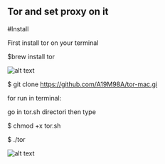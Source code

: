 ## Tor and set proxy on it

#Install

First install tor on your terminal

$brew install tor

![alt text](https://github.com/UnknownAMA/tor-mac/blob/master/images/1.jpg?raw=true)

$ git clone https://github.com/A19M98A/tor-mac.gi

for run in terminal:

go in tor.sh directori then type

$ chmod +x tor.sh

$ ./tor

![alt text](https://github.com/UnknownAMA/tor-mac/blob/master/images/2.jpg?raw=true)
